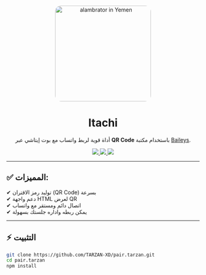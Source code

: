 <div align="center">
  <img src="https://b.top4top.io/p_3489wk62d0.jpg" alt="alambrator in Yemen" width="250" style="border-radius:15px;"/>
  <h1>Itachi</h1>
  <p>
    أداة قوية لربط واتساب مع بوت إيتاشي عبر <b>QR Code</b> باستخدام مكتبة 
    <a href="https://github.com/WhiskeySockets/Baileys">Baileys</a>.
  </p>

  <a href="https://github.com/TARZAN-XD/pair.tarzan/stargazers">
    <img src="https://img.shields.io/github/stars/TARZAN-XD/pair.tarzan?color=yellow&style=for-the-badge"/>
  </a>
  <a href="https://github.com/TARZAN-XD/pair.tarzan/fork">
    <img src="https://img.shields.io/github/forks/TARZAN-XD/pair.tarzan?color=orange&style=for-the-badge"/>
  </a>
  <a href="https://github.com/TARZAN-XD">
    <img src="https://img.shields.io/badge/Author-TarzanXD-blue?style=for-the-badge"/>
  </a>
</div>

---

## ✅ المميزات:
✔ توليد رمز الاقتران (QR Code) بسرعة  
✔ دعم واجهة HTML لعرض QR  
✔ اتصال دائم ومستقر مع واتساب  
✔ يمكن ربطه واداره جلستك بسهولة  

---

## ⚡ التثبيت
```bash
git clone https://github.com/TARZAN-XD/pair.tarzan.git
cd pair.tarzan
npm install
